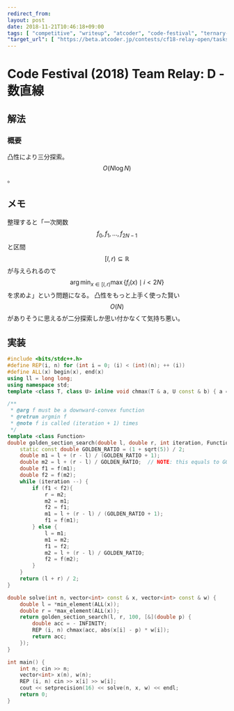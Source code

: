 ```yaml
---
redirect_from:
layout: post
date: 2018-11-21T10:46:18+09:00
tags: [ "competitive", "writeup", "atcoder", "code-festival", "ternary-search" ]
"target_url": [ "https://beta.atcoder.jp/contests/cf18-relay-open/tasks/relay2018_d" ]
---
```


# Code Festival (2018) Team Relay: D - 数直線

## 解法

### 概要

凸性により三分探索。$$O(N \log N)$$。

## メモ

整理すると「一次関数 $$f_0, f_1, \dots, f _ {2N - 1}$$ と区間 $$[l, r) \subseteq \mathbb{R}$$ が与えられるので $$\arg\min _ {x \in [l, r)} \max \{ f_i(x) \mid i \lt 2N \}$$ を求めよ」という問題になる。
凸性をもっと上手く使った賢い$$O(N)$$がありそうに思えるが二分探索しか思い付かなくて気持ち悪い。

## 実装

``` c++
#include <bits/stdc++.h>
#define REP(i, n) for (int i = 0; (i) < (int)(n); ++ (i))
#define ALL(x) begin(x), end(x)
using ll = long long;
using namespace std;
template <class T, class U> inline void chmax(T & a, U const & b) { a = max<T>(a, b); }

/**
 * @arg f must be a downward-convex function
 * @retrun argmin f
 * @note f is called (iteration + 1) times
 */
template <class Function>
double golden_section_search(double l, double r, int iteration, Function f) {
    static const double GOLDEN_RATIO = (1 + sqrt(5)) / 2;
    double m1 = l + (r - l) / (GOLDEN_RATIO + 1);
    double m2 = l + (r - l) / GOLDEN_RATIO;  // NOTE: this equals to GOLDEN_RATIO / (GOLDEN_RATIO + 1.0)
    double f1 = f(m1);
    double f2 = f(m2);
    while (iteration --) {
        if (f1 < f2){
            r = m2;
            m2 = m1;
            f2 = f1;
            m1 = l + (r - l) / (GOLDEN_RATIO + 1);
            f1 = f(m1);
        } else {
            l = m1;
            m1 = m2;
            f1 = f2;
            m2 = l + (r - l) / GOLDEN_RATIO;
            f2 = f(m2);
        }
    }
    return (l + r) / 2;
}

double solve(int n, vector<int> const & x, vector<int> const & w) {
    double l = *min_element(ALL(x));
    double r = *max_element(ALL(x));
    return golden_section_search(l, r, 100, [&](double p) {
        double acc = - INFINITY;
        REP (i, n) chmax(acc, abs(x[i] - p) * w[i]);
        return acc;
    });
}

int main() {
    int n; cin >> n;
    vector<int> x(n), w(n);
    REP (i, n) cin >> x[i] >> w[i];
    cout << setprecision(16) << solve(n, x, w) << endl;
    return 0;
}
```
